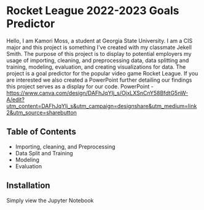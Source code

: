 # Rocket League 2022-2023 Goals Predictor

Hello, I am Kamori Moss, a student at Georgia State University. I am a CIS major and this project is something I've created with my classmate Jekell Smith. The purpose of this project is to display to potential employers my usage of importing, cleaning, and preprocessing data, data splitting and training, modeling, evaluation, and creating visualizations for data. The project is a goal predictor for the popular video game Rocket League. If you are interested we also created a PowerPoint further detailing our findings this project serves as a display for our code. 
PowerPoint - https://www.canva.com/design/DAFhJqYIj_s/OjxLXSnCnY58BfdtG5nW-A/edit?utm_content=DAFhJqYIj_s&utm_campaign=designshare&utm_medium=link2&utm_source=sharebutton
## Table of Contents

- Importing, cleaning, and Preprocessing
- Data Split and Training
- Modeling
- Evaluation

## Installation

Simply view the Jupyter Notebook


